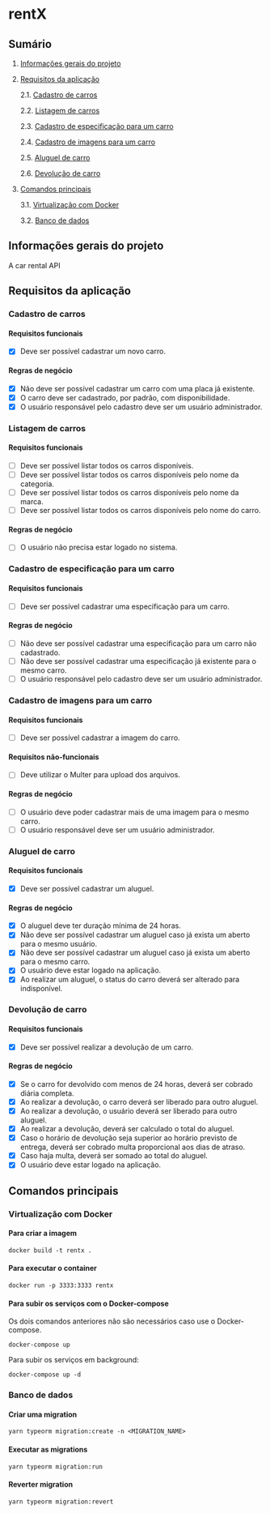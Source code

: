 # rentX

## Sumário

1. [Informações gerais do projeto](#informacoes-gerais)

2. [Requisitos da aplicação](#requisitos-aplicacao)

   2.1. [Cadastro de carros](#cadastro-carros)

   2.2. [Listagem de carros](#listagem-carros)

   2.3. [Cadastro de especificação para um carro](#cadastro-especificacoes)

   2.4. [Cadastro de imagens para um carro](#cadastro-imagens-carro)

   2.5. [Aluguel de carro](#aluguel-carro)

   2.6. [Devolução de carro](#devolucao-carro)

3. [Comandos principais](#comandos-principais)

   3.1. [Virtualização com Docker](#docker)

   3.2. [Banco de dados](#database)

## Informações gerais do projeto <a name="informacoes-gerais" />

A car rental API

## Requisitos da aplicação <a name="requisitos-aplicacao" />

### Cadastro de carros <a name="cadastro-carros" />

#### Requisitos funcionais

- [x] Deve ser possível cadastrar um novo carro.

#### Regras de negócio

- [x] Não deve ser possível cadastrar um carro com uma placa já existente.
- [x] O carro deve ser cadastrado, por padrão, com disponibilidade.
- [x] O usuário responsável pelo cadastro deve ser um usuário administrador.

### Listagem de carros <a name="listagem-carros" />

#### Requisitos funcionais

- [ ] Deve ser possível listar todos os carros disponíveis.
- [ ] Deve ser possível listar todos os carros disponíveis pelo nome da categoria.
- [ ] Deve ser possível listar todos os carros disponíveis pelo nome da marca.
- [ ] Deve ser possível listar todos os carros disponíveis pelo nome do carro.

#### Regras de negócio

- [ ] O usuário não precisa estar logado no sistema.

### Cadastro de especificação para um carro <a name="cadastro-especificacoes" />

#### Requisitos funcionais

- [ ] Deve ser possível cadastrar uma especificação para um carro.

#### Regras de negócio

- [ ] Não deve ser possível cadastrar uma especificação para um carro não cadastrado.
- [ ] Não deve ser possível cadastrar uma especificação já existente para o mesmo carro.
- [ ] O usuário responsável pelo cadastro deve ser um usuário administrador.

### Cadastro de imagens para um carro <a name="cadastro-imagens-carro" />

#### Requisitos funcionais

- [ ] Deve ser possível cadastrar a imagem do carro.

#### Requisitos não-funcionais

- [ ] Deve utilizar o Multer para upload dos arquivos.

#### Regras de negócio

- [ ] O usuário deve poder cadastrar mais de uma imagem para o mesmo carro.
- [ ] O usuário responsável deve ser um usuário administrador.

### Aluguel de carro <a name="aluguel-carro" />

#### Requisitos funcionais

- [x] Deve ser possível cadastrar um aluguel.

#### Regras de negócio

- [x] O aluguel deve ter duração mínima de 24 horas.
- [x] Não deve ser possível cadastrar um aluguel caso já exista um aberto para o mesmo usuário.
- [x] Não deve ser possível cadastrar um aluguel caso já exista um aberto para o mesmo carro.
- [x] O usuário deve estar logado na aplicação.
- [x] Ao realizar um aluguel, o status do carro deverá ser alterado para indisponível.

### Devolução de carro <a name="devolucao-carro" />

#### Requisitos funcionais

- [x] Deve ser possível realizar a devolução de um carro.

#### Regras de negócio

- [x] Se o carro for devolvido com menos de 24 horas, deverá ser cobrado diária completa.
- [x] Ao realizar a devolução, o carro deverá ser liberado para outro aluguel.
- [x] Ao realizar a devolução, o usuário deverá ser liberado para outro aluguel.
- [x] Ao realizar a devolução, deverá ser calculado o total do aluguel.
- [x] Caso o horário de devolução seja superior ao horário previsto de entrega, deverá ser cobrado multa proporcional aos dias de atraso.
- [x] Caso haja multa, deverá ser somado ao total do aluguel.
- [x] O usuário deve estar logado na aplicação.

## Comandos principais <a name="comandos-principais" />

### Virtualização com Docker <a name="docker" />

#### Para criar a imagem

```
docker build -t rentx .
```

#### Para executar o container

```
docker run -p 3333:3333 rentx
```

#### Para subir os serviços com o Docker-compose

Os dois comandos anteriores não são necessários caso use o Docker-compose.

```
docker-compose up
```

Para subir os serviços em background:

```
docker-compose up -d
```

### Banco de dados <a name="database" />

#### Criar uma migration

```
yarn typeorm migration:create -n <MIGRATION_NAME>
```

#### Executar as migrations

```
yarn typeorm migration:run
```

#### Reverter migration

```
yarn typeorm migration:revert
```
